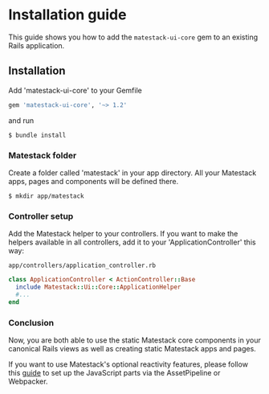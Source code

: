 # Installation guide

This guide shows you how to add the `matestack-ui-core` gem to an existing Rails application.

## Installation

Add 'matestack-ui-core' to your Gemfile

```ruby
gem 'matestack-ui-core', '~> 1.2'
```

and run

```shell
$ bundle install
```

### Matestack folder

Create a folder called 'matestack' in your app directory. All your Matestack apps,
pages and components will be defined there.

```shell
$ mkdir app/matestack
```

### Controller setup

Add the Matestack helper to your controllers. If you want to make the helpers
available in all controllers, add it to your 'ApplicationController' this way:

`app/controllers/application_controller.rb`

```ruby
class ApplicationController < ActionController::Base
  include Matestack::Ui::Core::ApplicationHelper
  #...
end
```

### Conclusion

Now, you are both able to use the static Matestack core components in your canonical Rails views as well as creating static Matestack apps and pages.

If you want to use Matestack's optional reactivity features, please follow this [guide](/docs/reactive_components/100-rails_integration/) to set up the JavaScript parts via the AssetPipeline or Webpacker.
